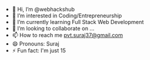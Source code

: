 - 👋 Hi, I’m @webhackshub
- 👀 I’m interested in Coding/Entrepreneurship 
- 🌱 I’m currently learning Full Stack Web Development 
- 💞️ I’m looking to collaborate on ...
- 📫 How to reach me pvt.suraj37@gmail.com 
- 😄 Pronouns: Suraj 
- ⚡ Fun fact: I'm just 15

<!---
webhackshub/webhackshub is a ✨ special ✨ repository because its `README.md` (this file) appears on your GitHub profile.
You can click the Preview link to take a look at your changes.
--->
